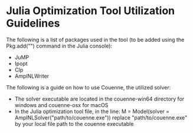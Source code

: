 # Julia Optimization Tool Utilization Guidelines
The following is a list of packages used in the tool (to be added using the Pkg.add("") command in the Julia console):
- JuMP
- Ipopt
- Clp
- AmplNLWriter

The following is a guide on how to use Couenne, the utilized solver:
- The solver executable are located in the couenne-win64 directory for windows and couenne-osx for macOS
- In the Julia optimization tool file, in the line: M = Model(solver = AmplNLSolver("path/to/couenne.exe")) replace "path/to/couenne.exe" by your local file path to the couenne executable

